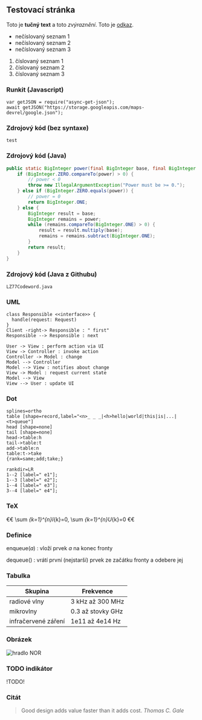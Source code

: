 ## Testovací stránka

Toto je **tučný text** a toto *zvýraznění*. Toto je [odkaz](http://voho.eu).

- nečíslovaný seznam 1
- nečíslovaný seznam 2
- nečíslovaný seznam 3

1. číslovaný seznam 1
1. číslovaný seznam 2
1. číslovaný seznam 3

### Runkit (Javascript)

```runkit:js
var getJSON = require("async-get-json");
await getJSON("https://storage.googleapis.com/maps-devrel/google.json");
```

### Zdrojový kód (bez syntaxe)

```
test
```

### Zdrojový kód (Java)

```java
public static BigInteger power(final BigInteger base, final BigInteger power) {
    if (BigInteger.ZERO.compareTo(power) > 0) {
        // power < 0
        throw new IllegalArgumentException("Power must be >= 0.");
    } else if (BigInteger.ZERO.equals(power)) {
        // power = 0
        return BigInteger.ONE;
    } else {
        BigInteger result = base;
        BigInteger remains = power;
        while (remains.compareTo(BigInteger.ONE) > 0) {
            result = result.multiply(base);
            remains = remains.subtract(BigInteger.ONE);
        }
        return result;
    }
}
```

### Zdrojový kód (Java z Githubu)

```include:java
LZ77Codeword.java
```

### UML

```uml:class
class Responsible <<interface>> {
  handle(request: Request)
}
Client -right-> Responsible : " first"
Responsible --> Responsible : next
```

```uml:seq
User -> View : perform action via UI
View -> Controller : invoke action
Controller -> Model : change
Model --> Controller
Model --> View : notifies about change
View -> Model : request current state
Model --> View 
View --> User : update UI
```

### Dot

```dot:digraph
splines=ortho
table [shape=record,label="<n>_ _ _|<h>hello|world|this|is|...|<t>queue"]
head [shape=none]
tail [shape=none]
head->table:h
tail->table:t
add->table:n
table:t->take
{rank=same;add;take;}
```

```dot:graph
rankdir=LR
1--2 [label=" e1"];
1--3 [label=" e2"];
1--4 [label=" e3"];
3--4 [label=" e4"];
```

### TeX

€€ \sum _{k=1}^{n}I_{k}=0, \sum _{k=1}^{n}U_{k}=0 €€

### Definice

enqueue(*a*)
: vloží prvek *a* na konec fronty

dequeue()
: vrátí první (nejstarší) prvek ze začátku fronty a odebere jej

### Tabulka

| Skupina | Frekvence
|---|---
| radiové vlny | 3 kHz až 300 MHz
| mikrovlny | 0.3 až stovky GHz
| infračervené záření | 1e11 až 4e14 Hz

### Obrázek

![hradlo NOR](gates_nor.png)

### TODO indikátor 

!TODO!

### Citát

> Good design adds value faster than it adds cost. *Thomas C. Gale*